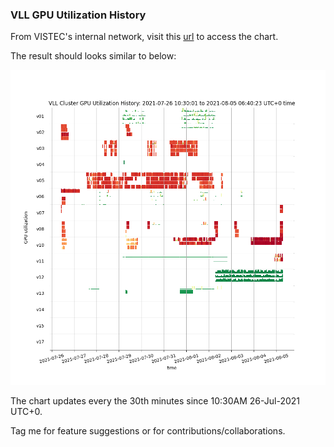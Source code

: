 ### VLL GPU Utilization History ###

From VISTEC's internal network, visit this [url](http://10.204.100.116/palakons/vll-gpu-30-min-latest.png) to access the chart.

The result should looks similar to below:

![gpu history](vll-gpu-30-min-latest.png)

The chart updates every the 30th minutes since 10:30AM 26-Jul-2021 UTC+0.

Tag me for feature suggestions or for contributions/collaborations.